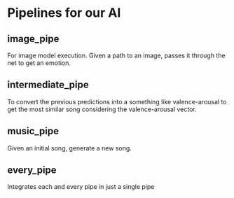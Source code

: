 Pipelines for our AI
====================

## image_pipe
For image model execution. Given a path to an image, passes it through the net to get an emotion.

## intermediate_pipe
To convert the previous predictions into a something like valence-arousal to get the most similar song considering the valence-arousal vector.

## music_pipe
Given an initial song, generate a new song.

## every_pipe
Integrates each and every pipe in just a single pipe